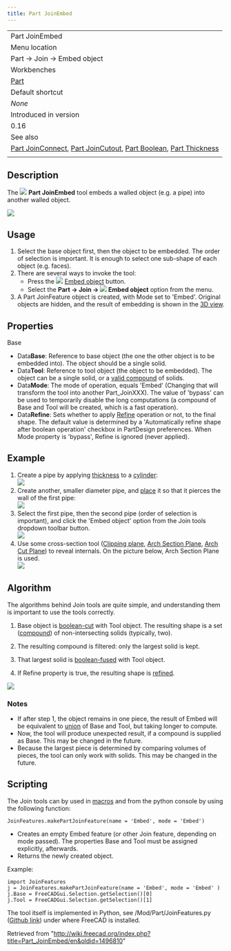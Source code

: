 ```yaml
---
title: Part JoinEmbed
---
```


|                                                                                                                                                                                                                   |
| ----------------------------------------------------------------------------------------------------------------------------------------------------------------------------------------------------------------- |
| Part JoinEmbed                                                                                                                                                                                                    |
| Menu location                                                                                                                                                                                                     |
| Part → Join → Embed object                                                                                                                                                                                        |
| Workbenches                                                                                                                                                                                                       |
| [Part](/Part_Workbench "Part Workbench")                                                                                                                                                                          |
| Default shortcut                                                                                                                                                                                                  |
| _None_                                                                                                                                                                                                            |
| Introduced in version                                                                                                                                                                                             |
| 0.16                                                                                                                                                                                                              |
| See also                                                                                                                                                                                                          |
| [Part JoinConnect](/Part_JoinConnect "Part JoinConnect"), [Part JoinCutout](/Part_JoinCutout "Part JoinCutout"), [Part Boolean](/Part_Boolean "Part Boolean"), [Part Thickness](/Part_Thickness "Part Thickness") |
|                                                                                                                                                                                                                   |

## Description

The ![](/src/assets/images/Part_JoinEmbed.svg) **Part JoinEmbed** tool embeds a walled object (e.g. a pipe) into another walled object.

![](/src/assets/images/JoinFeatures_Embed.png)

## Usage

1. Select the base object first, then the object to be embedded. The order of selection is important. It is enough to select one sub-shape of each object (e.g. faces).
2. There are several ways to invoke the tool:
   - Press the ![](/src/assets/images/Part_JoinEmbed.svg) [Embed object](/Part_JoinEmbed "Part JoinEmbed") button.
   - Select the **Part → Join → ![](/src/assets/images/Part_JoinEmbed.svg) Embed object** option from the menu.
3. A Part JoinFeature object is created, with Mode set to 'Embed'. Original objects are hidden, and the result of embedding is shown in the [3D view](/3D_view "3D view").

## Properties

Base

- Data**Base**: Reference to base object (the one the other object is to be embedded into). The object should be a single solid.
- Data**Tool**: Reference to tool object (the object to be embedded). The object can be a single solid, or a [valid compound](/Part_Compound "Part Compound") of solids.
- Data**Mode**: The mode of operation, equals 'Embed' (Changing that will transform the tool into another Part_JoinXXX). The value of 'bypass' can be used to temporarily disable the long computations (a compound of Base and Tool will be created, which is a fast operation).
- Data**Refine**: Sets whether to apply [Refine](/Part_RefineShape "Part RefineShape") operation or not, to the final shape. The default value is determined by a 'Automatically refine shape after boolean operation' checkbox in PartDesign preferences. When Mode property is 'bypass', Refine is ignored (never applied).

## Example

1. Create a pipe by applying [thickness](/Part_Thickness "Part Thickness") to a [cylinder](/Part_Cylinder "Part Cylinder"):  
   ![](/src/assets/images/JoinFeatures_Example_step1.png)
2. Create another, smaller diameter pipe, and [place](/Placement "Placement") it so that it pierces the wall of the first pipe:  
   ![](/src/assets/images/JoinFeatures_Example_step2.png)
3. Select the first pipe, then the second pipe (order of selection is important), and click the 'Embed object' option from the Join tools dropdown toolbar button.  
   ![](/src/assets/images/JoinFeatures_Example_step3_Embed.png)
4. Use some cross-section tool ([Clipping plane](/Std_ToggleClipPlane "Std ToggleClipPlane"), [Arch Section Plane](/Arch_SectionPlane "Arch SectionPlane"), [Arch Cut Plane](/Arch_CutPlane "Arch CutPlane")) to reveal internals. On the picture below, Arch Section Plane is used.  
   ![](/src/assets/images/JoinFeatures_Example_step4_Embed.png)

## Algorithm

The algorithms behind Join tools are quite simple, and understanding them is important to use the tools correctly.

1. Base object is [boolean-cut](/Part_Cut "Part Cut") with Tool object. The resulting shape is a set ([compound](/Part_Compound "Part Compound")) of non-intersecting solids (typically, two).

2. The resulting compound is filtered: only the largest solid is kept.

3. That largest solid is [boolean-fused](/Part_Fuse "Part Fuse") with Tool object.

4. If Refine property is true, the resulting shape is [refined](/Part_RefineShape "Part RefineShape").

![](/src/assets/images/JoinFeatures-Algo-Embed.png)

### Notes

- If after step 1, the object remains in one piece, the result of Embed will be equivalent to [union](/Part_Fuse "Part Fuse") of Base and Tool, but taking longer to compute.
- Now, the tool will produce unexpected result, if a compound is supplied as Base. This may be changed in the future.
- Because the largest piece is determined by comparing volumes of pieces, the tool can only work with solids. This may be changed in the future.

## Scripting

The Join tools can by used in [macros](/Macros "Macros") and from the python console by using the following function:

```
JoinFeatures.makePartJoinFeature(name = 'Embed', mode = 'Embed')

```

- Creates an empty Embed feature (or other Join feature, depending on mode passed). The properties Base and Tool must be assigned explicitly, afterwards.
- Returns the newly created object.

Example:

```
import JoinFeatures
j = JoinFeatures.makePartJoinFeature(name = 'Embed', mode = 'Embed' )
j.Base = FreeCADGui.Selection.getSelection()[0]
j.Tool = FreeCADGui.Selection.getSelection()[1]

```

The tool itself is implemented in Python, see /Mod/Part/JoinFeatures.py ([Github link](https://github.com/FreeCAD/FreeCAD/blob/master/src/Mod/Part/JoinFeatures.py)) under where FreeCAD is installed.

Retrieved from "<http://wiki.freecad.org/index.php?title=Part_JoinEmbed/en&oldid=1496810>"
